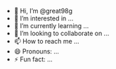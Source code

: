 - 👋 Hi, I’m @great98g
- 👀 I’m interested in ...
- 🌱 I’m currently learning ...
- 💞️ I’m looking to collaborate on ...
- 📫 How to reach me ...
- 😄 Pronouns: ...
- ⚡ Fun fact: ...

<!---
great98g/great98g is a ✨ special ✨ repository because its `README.md` (this file) appears on your GitHub profile.
You can click the Preview link to take a look at your changes.
--->
